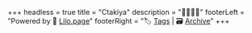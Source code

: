 +++
headless = true
title = "Ctakiya"
description = "🤑🤑🤑🤑"
footerLeft = "Powered by 💜 [Lilo.page](https://www.lilo.page)"
footerRight = "🏷️ [Tags](/tags/) | 🗃️ [Archive](/posts/)"
+++

